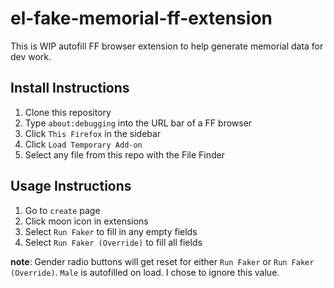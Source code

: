 # el-fake-memorial-ff-extension

This is WIP autofill FF browser extension to help generate memorial data for dev work.

## Install Instructions
1. Clone this repository
2. Type `about:debugging` into the URL bar of a FF browser
3. Click `This Firefox` in the sidebar
4. Click `Load Temporary Add-on`
5. Select any file from this repo with the File Finder

## Usage Instructions
1. Go to `create` page
2. Click moon icon in extensions
3. Select `Run Faker` to fill in any empty fields
4. Select `Run Faker (Override)` to fill all fields

**note**: Gender radio buttons will get reset for either `Run Faker` or `Run Faker (Override)`. `Male` is autofilled on load. I chose to ignore this value.
